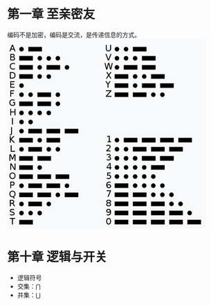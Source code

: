 # 第一章 至亲密友
编码不是加密，编码是交流，是传递信息的方式。
![morse_code](./pictures/morse_code.png)

# 第十章 逻辑与开关
* 逻辑符号
 * 交集：$\bigcap$
 * 并集：$\bigcup$

